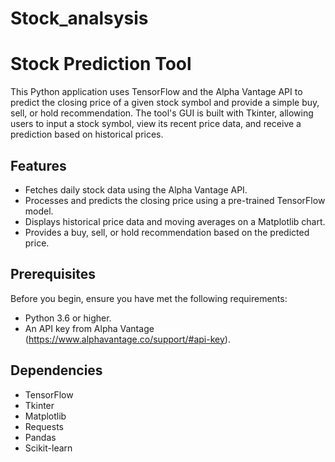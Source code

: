 # Stock_analsysis

# Stock Prediction Tool

This Python application uses TensorFlow and the Alpha Vantage API to predict the closing price of a given stock symbol and provide a simple buy, sell, or hold recommendation. The tool's GUI is built with Tkinter, allowing users to input a stock symbol, view its recent price data, and receive a prediction based on historical prices.

## Features

- Fetches daily stock data using the Alpha Vantage API.
- Processes and predicts the closing price using a pre-trained TensorFlow model.
- Displays historical price data and moving averages on a Matplotlib chart.
- Provides a buy, sell, or hold recommendation based on the predicted price.

## Prerequisites

Before you begin, ensure you have met the following requirements:

- Python 3.6 or higher.
- An API key from Alpha Vantage (https://www.alphavantage.co/support/#api-key).

## Dependencies

- TensorFlow
- Tkinter
- Matplotlib
- Requests
- Pandas
- Scikit-learn

